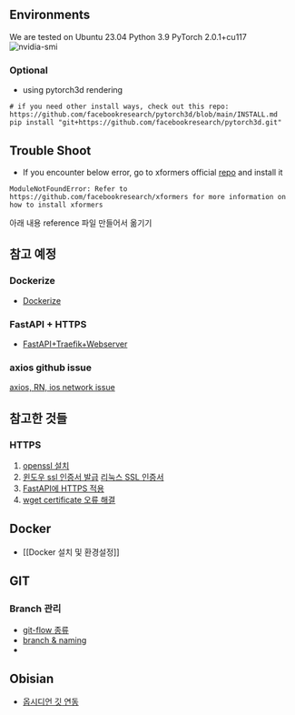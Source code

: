 

## Environments
We are tested on Ubuntu 23.04 Python 3.9 PyTorch 2.0.1+cu117
![nvidia-smi](https://github.com/kky5738/chat3d-mobile/assets/74523540/6ea58504-4f4a-47f6-b187-95da49df51f5)

### Optional
- using pytorch3d rendering
```
# if you need other install ways, check out this repo: https://github.com/facebookresearch/pytorch3d/blob/main/INSTALL.md
pip install "git+https://github.com/facebookresearch/pytorch3d.git"
```


## Trouble Shoot
- If you encounter below error, go to xformers official [repo](https://github.com/facebookresearch/xformers) and install it
```
ModuleNotFoundError: Refer to https://github.com/facebookresearch/xformers for more information on how to install xformers
```


아래 내용 reference 파일 만들어서 옮기기
## 참고 예정
### Dockerize
- [Dockerize](https://yongwookha.github.io/MachineLearning/2021-11-11-dockerize-my-deep-learning-model)

### FastAPI + HTTPS
- [FastAPI+Traefik+Webserver](https://developer-itspjc.tistory.com/2)

### axios github issue
[axios, RN, ios network issue](https://github.com/axios/axios/issues/3192)


## 참고한 것들
### HTTPS
1. [openssl 설치](https://4wxyz.tistory.com/entry/Ubuntu%EC%97%90-%EC%B5%9C%EC%8B%A0-%EB%B2%84%EC%A0%84%EC%9D%98-OpenSSL%EC%9D%84-%EC%BB%B4%ED%8C%8C%EC%9D%BC%ED%95%98%EA%B3%A0-%EC%84%A4%EC%B9%98%ED%95%98%EB%8A%94-%EB%B0%A9%EB%B2%95)
2. [윈도우 ssl 인증서 발급](https://namjackson.tistory.com/24)
   [리눅스 SSL 인증서](https://coconuts.tistory.com/960)
2. [FastAPI에 HTTPS 적용](https://junah201.medium.com/fastapi%EC%97%90-nginx-%EC%97%86%EC%9D%B4-https-%EC%A0%81%EC%9A%A9%ED%95%98%EA%B8%B0-2fbf6dc2e0f2)
3. [wget certificate 오류 해결](https://heehehe-ds.tistory.com/entry/Linux-wget-certificate-%EC%98%A4%EB%A5%98-%ED%95%B4%EA%B2%B0)

## Docker
- [[Docker 설치 및 환경설정]]


## GIT
### Branch 관리
- [git-flow 종류](https://github.com/gyoogle/tech-interview-for-developer/blob/master/ETC/Git%20vs%20GitHub%20vs%20GitLab%20Flow.md)
- [branch & naming](https://velog.io/@kim-jaemin420/Git-branch-naming)
- 

## Obisian
- [옵시디언 깃 연동](https://g4daclom.tistory.com/134)

